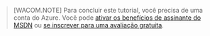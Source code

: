 > [WACOM.NOTE]
> Para concluir este tutorial, você precisa de uma conta do Azure. Você pode [ativar os benefícios de assinante do MSDN][] ou [se inscrever para uma avaliação gratuita][].

  [ativar os benefícios de assinante do MSDN]: /en-us/pricing/member-offers/msdn-benefits-details/?WT.mc_id=A85619ABF
  [se inscrever para uma avaliação gratuita]: /en-us/pricing/free-trial/?WT.mc_id=A85619ABF
